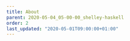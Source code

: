 ```yaml
---
title: About
parent: 2020-05-04_05-00-00_shelley-haskell
order: 2
last_updated: "2020-05-01T09:00:00+01:00"
---
```

